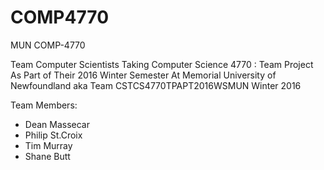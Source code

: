 # COMP4770
MUN COMP-4770

Team Computer Scientists Taking Computer Science 4770 : Team Project As Part of Their 2016 Winter Semester At Memorial University of Newfoundland aka Team CSTCS4770TPAPT2016WSMUN
Winter 2016

Team Members:
* Dean Massecar
* Philip St.Croix
* Tim Murray
* Shane Butt

